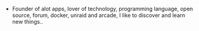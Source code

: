 - Founder of alot apps, lover of technology, programming language, open source, forum, docker, unraid and arcade, I like to discover and learn new things..
  <br>








































































































































































































































































































































